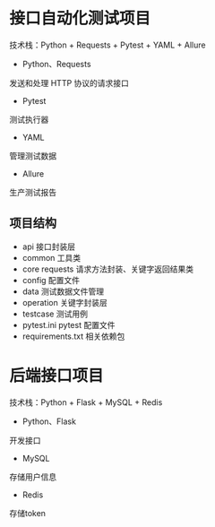 # 接口自动化测试项目

技术栈：Python + Requests + Pytest + YAML + Allure

- Python、Requests

发送和处理 HTTP 协议的请求接口

- Pytest

测试执行器

- YAML

管理测试数据

- Allure

生产测试报告

## 项目结构

- api 接口封装层
- common 工具类
- core requests 请求方法封装、关键字返回结果类
- config 配置文件
- data 测试数据文件管理
- operation 关键字封装层
- testcase 测试用例
- pytest.ini pytest 配置文件
- requirements.txt 相关依赖包


# 后端接口项目

技术栈：Python + Flask + MySQL + Redis

- Python、Flask

开发接口

- MySQL

存储用户信息

- Redis

存储token